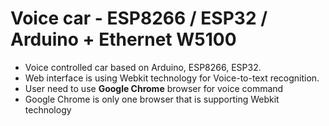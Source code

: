 # Voice car - ESP8266 / ESP32 / Arduino + Ethernet W5100
* Voice controlled car based on Arduino, ESP8266, ESP32. 
* Web interface is using Webkit technology for Voice-to-text recognition.
* User need to use **Google Chrome** browser for voice command
* Google Chrome is only one browser that is supporting Webkit technology
